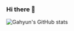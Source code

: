 ### Hi there 👋

![Gahyun's GitHub stats](https://github-readme-stats.vercel.app/api?username=gahyunkim&show_icons=true&theme=radical)

<!--
**gahyunkim/gahyunkim** is a ✨ _special_ ✨ repository because its `README.md` (this file) appears on your GitHub profile.

Here are some ideas to get you started:

- 🔭 I’m currently working on ...
- 🌱 I’m currently learning ...
- 👯 I’m looking to collaborate on ...
- 🤔 I’m looking for help with ...
- 💬 Ask me about ...
- 📫 How to reach me: ...
- 😄 Pronouns: ...
- ⚡ Fun fact: ...
-->
